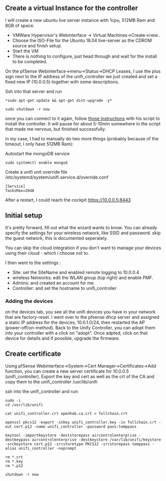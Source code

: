 ## Create a virtual Instance for the controller
 I will create a new ubuntu live server instance with 1cpu, 512MB Ram and 8GB of space. 
- VMWare Hypervisor's Webinterface -> Virtual Machines->Create->new..
- Choose the ISO-File for the Ubuntu 18.04 live-server as the CDROM source and finish setup.
- Start the VM
- There is nothing to configure, just head through and wait for the install to be completed. 

On the pfSense Webinterface->menu->Status->DHCP Leases, I use the plus sign next to the IP address of the unifi_controller we just created and set a fixed new IP (10.0.0.5) together with some descriptions. 

Ssh into that server and run 

    *sudo apt-get update && apt-get dist-upgrade -y*

    sudo shutdown -r now
once you can connect to it again, follow [those instructions](https://community.ubnt.com/t5/UniFi-Wireless/UniFi-Installation-Scripts-UniFi-Easy-Update-Scripts-Ubuntu-18/td-p/2375150) with his script to install the controller. It will pause for about 5-10min somewhere in the script that made me nervous, but finished successfully. 

in my case, I had to manually do two more things (probably because of the timeout, I only have 512MB Ram):

Autostart the mongoDB service

    sudo systemctl enable mongod

Create a unifi unit override file /etc/systemd/system/unifi.service.d/override.conf

    [Service]
    TasksMax=2048


After a restart, I could reach the cockpit https://10.0.0.5:8443

## Initial setup
It's pretty forward, fill out what the wizard wants to know. 
You can already specify the settings for your wireless network, like SSID and password. skip the guest network, this is documented seperately. 

You can skip the cloud integration if you don't want to manage your devices using their cloud - which i choose not to. 

I then went to the settings :
- Site: set the SiteName and enabled remote logging to 10.0.0.4
- wireless Networks: edit the WLAN group (top right) and enable PMF.
- Admins: and created an account for me. 
- Controller: and set the hostname to unifi_controller

### Adding the devices
on the devices tab, you see all the unifi devices you have in your network that are factory-reset. 
I went over to the pfsense dhcp server and assigned a static IP address for the devices, 10.0.1.0/24, then restarted the AP (power-off/on-method).
Back to the Unify Controller, you can adopt them into your controller with a click on "adopt". 
Once adpted, click on that device for details and if possible, upgrade the firmware. 


## Create certificate
Using pfSense Webinterface->System->Cert Manager->Certificates->Add function, you can create a new server certificate for 10.0.0.5 (unifi_controller). Export the key and cert as well as the crt of the CA and copy them to the unifi_controller /usr/lib/unifi 

ssh into the unifi_controller and run:

    sudo -i
    cd /usr/lib/unifi

    cat unifi_controller.crt openhab.ca.crt > fullchain.crt

    openssl pkcs12 -export -inkey unifi_controller.key -in fullchain.crt -out cert.p12 -name unifi_controller -password pass:temppass

    keytool -importkeystore -deststorepass aircontrolenterprise -destkeypass aircontrolenterprise -destkeystore /var/lib/unifi/keystore -srckeystore cert.p12 -srcstoretype PKCS12 -srcstorepass temppass -alias unifi_controller -noprompt

    rm *.crt
    rm *.key
    rm *.p12

    shutdown -r now


